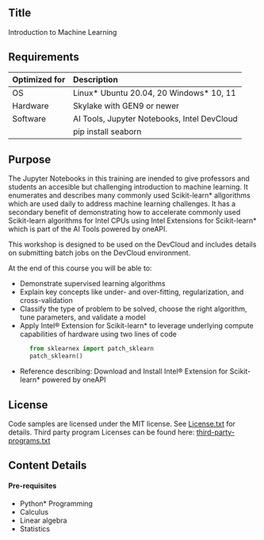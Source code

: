 ## Title
 Introduction to Machine Learning
  
## Requirements
| Optimized for                     | Description
|:---                               |:---
| OS                                | Linux* Ubuntu 20.04, 20 Windows* 10, 11
| Hardware                          | Skylake with GEN9 or newer
| Software                          | AI Tools, Jupyter Notebooks, Intel DevCloud
|                                   | pip install seaborn
  
## Purpose
The Jupyter Notebooks in this training are inended to give professors and students an accesible but challenging introduction to machine learning.  It enumerates and describes many commonly used Scikit-learn* allgorithms which are used  daily to address machine learning challenges.  It has a secondary benefit of demonstrating how to accelerate commonly used Scikit-learn algorithms for Intel CPUs using Intel Extensions for Scikit-learn* which is part of the AI Tools powered by oneAPI.

This workshop is designed to be used on the DevCloud and includes details on submitting batch jobs on the DevCloud environment.

At the end of this course you will be able to:

- Demonstrate supervised learning algorithms
- Explain key concepts like under- and over-fitting, regularization, and cross-validation
- Classify the type of problem to be solved, choose the right algorithm, tune parameters, and validate a model
- Apply Intel® Extension for Scikit-learn* to leverage underlying compute capabilities of hardware using two lines of code
``` python
      from sklearnex import patch_sklearn
      patch_sklearn()
```
- Reference describing: Download and Install Intel® Extension for Scikit-learn* powered by oneAPI



## License  
Code samples 
are licensed under the MIT license. See [License.txt](https://github.com/oneapi-src/oneAPI-samples/blob/master/License.txt) for details.
Third party program Licenses can be found here: [third-party-programs.txt](https://github.com/oneapi-src/oneAPI-samples/blob/master/third-party-programs.txt)

## Content Details

#### Pre-requisites

- Python* Programming
- Calculus
- Linear algebra
- Statistics


